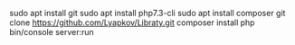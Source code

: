 sudo apt install git
sudo apt install php7.3-cli
sudo apt install composer
git clone https://github.com/Lyapkov/Libraty.git
composer install
php bin/console server:run
